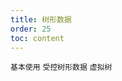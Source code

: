 ```yaml
---
title: 树形数据
order: 25
toc: content
---
```


<code src='../examples/TreeBasic.tsx' description="表格支持树形数据的展示，当数据中有`children`字段时会自动展示为树形表格。可以通过设置`treeProps.indentSize`以控制每一层的缩进宽度，默认`indentSize`是 15，通过设置`treeProps.treeColumnsName`控制展开图标所在列，默认是第一列。">基本使用</code> <code src='../examples/Tree.tsx' description="设置`treeProps.expandedRowKeys` 和 `treeProps.onExpan`使展开行受控">受控树形数据</code> <code src='../examples/VirtualizedTree.tsx'>虚拟树</code>
